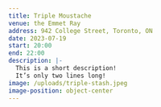 ```yaml
---
title: Triple Moustache
venue: the Emmet Ray
address: 942 College Street, Toronto, ON
date: 2023-07-19
start: 20:00
end: 22:00
description: |-
  This is a short description!
  It’s only two lines long!
image: /uploads/triple-stash.jpeg
image-position: object-center
---
```

